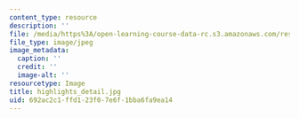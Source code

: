 ```yaml
---
content_type: resource
description: ''
file: /media/https%3A/open-learning-course-data-rc.s3.amazonaws.com/res-18-001-calculus-online-textbook-spring-2005/692ac2c1ffd123f07e6f1bba6fa9ea14_highlights_detail.jpg
file_type: image/jpeg
image_metadata:
  caption: ''
  credit: ''
  image-alt: ''
resourcetype: Image
title: highlights_detail.jpg
uid: 692ac2c1-ffd1-23f0-7e6f-1bba6fa9ea14
---
```

